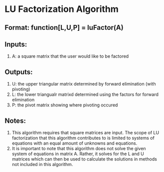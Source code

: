 # LU Factorization Algorithm
## Format: function[L,U,P] = luFactor(A)
## Inputs:
1. A: a square matrix that the user would like to be factored 
## Outputs: 
1. U: the upper triangular matrix determined by forward elimination (with pivoting)
2. L: the lower triangualr matrixd determined using the factors for forward elimination 
3. P: the pivot matrix showing where pivoting occured 
## Notes: 
1. This algorithm requires that square matrices are input.  The scope of LU factorization that this algorithm contributes to is limited to systems of equations with an equal amount of unknowns and equations.  
2.  It is important to note that this algorithm does not solve the given system of equations in matrix A.  Rather, it solves for the L and U matrices which can then be used to calculate the solutions in methods not included in this algorithm.   
